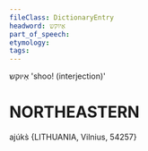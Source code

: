 ```yaml
---
fileClass: DictionaryEntry
headword: אַיוקש
part_of_speech: 
etymology: 
tags: 
---
```

אַיוקש
'shoo! (interjection)'

NORTHEASTERN
==============

ajúks̀ {LITHUANIA, Vilnius, 54257}